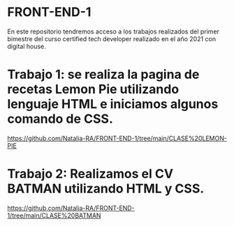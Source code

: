 # FRONT-END-1
En este repositorio tendremos acceso a los trabajos realizados del primer bimestre del  curso certified tech developer realizado en el año 2021 con digital house.

# Trabajo 1: se realiza la pagina de recetas Lemon Pie utilizando lenguaje HTML e iniciamos algunos comando de CSS.
https://github.com/Natalia-RA/FRONT-END-1/tree/main/CLASE%20LEMON-PIE

# Trabajo 2: Realizamos el CV BATMAN utilizando HTML y CSS.
https://github.com/Natalia-RA/FRONT-END-1/tree/main/CLASE%20BATMAN 
